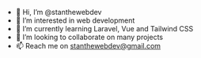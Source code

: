 - 👋 Hi, I’m @stanthewebdev
- 👀 I’m interested in web development 
- 🌱 I’m currently learning Laravel, Vue and Tailwind CSS 
- 💞️ I’m looking to collaborate on many projects 
- 📫 Reach me on stanthewebdev@gmail.com

<!---
stanthewebdev/stanthewebdev is a ✨ special ✨ repository because its `README.md` (this file) appears on your GitHub profile.
You can click the Preview link to take a look at your changes.
--->
